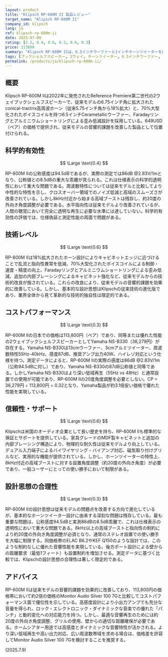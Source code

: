 ```yaml
---
layout: product
title: "Klipsch RP-600M II 製品レビュー"
target_name: "Klipsch RP-600M II"
company_id: klipsch
lang: ja
ref: klipsch-rp-600m-ii
date: 2025-07-09
rating: [2.2, 0.4, 0.6, 0.3, 0.6, 0.3]
price: 113800
summary: "Klipsch RP-600M IIは、6.5インチウーファーと1インチホーンツイーターを搭載した2ウェイブックシェルフスピーカーで、前モデルよりも音響性能が向上していますが、設計思想の合理性や特定の技術的制約により評価が限定されます。"
tags: [ブックシェルフスピーカー, 2ウェイ, ホーンツイーター, 6.5インチウーファー, 高感度]
permalink: /products/ja/klipsch-rp-600m-ii/
---
```


## 概要

Klipsch RP-600M IIは2022年に発売されたReference Premiere第二世代の2ウェイブックシェルフスピーカーで、従来モデルの6.75インチ角に拡大されたconical-tractrix高周波ホーン（従来5.75インチ角から18%拡大）と、70%大型化されたボイスコイルを持つ6.5インチCerametallicウーファー、Faradayリングとアルミニウムショートリングによる歪み低減設計を採用している。649USD（ペア）の価格で提供され、従来モデルの音響的課題を改善した製品として位置付けられる。

## 科学的有効性

$$ \Large \text{0.4} $$

RP-600M IIの公称感度は94.5dBであるが、実際の測定では86dB @2.83V/1mとなり、公称値との8.5dBの重大な乖離が見られる。これは仕様表示の科学的透明性において重大な問題である。周波数特性については従来モデルと比較してより中性的な特性を示し、クロスオーバー領域でのノイズ低減と高域のスムーズさが改善されている。しかし8kHz付近から始まる高域ブーストは残存し、約20度の外向き角度調整が必要である。水平指向性は従来モデルより改善されているが、人間の聴覚において完全に透明な再生に必要な水準には達していない。科学的有効性の評価では、仕様偽装と測定性能の両面で問題がある。

## 技術レベル

$$ \Large \text{0.6} $$

RP-600M IIは18%拡大されたホーン設計によりキャビネットエッジに近づけることで乱流と指向性異常を低減、70%大型化されたボイスコイルによる制御・速度・精度の向上、Faradayリングとアルミニウムショートリングによる歪み低減、追加の内部ブレーシングによるキャビネット強化など、従来モデルからの技術的改良が施されている。これらの改良により、従来モデルの音響的課題を効果的に改善している。しかし、基本的な設計思想はKlipschの従来技術の進化版であり、業界全体から見て革新的な技術的独自性は限定的である。

## コストパフォーマンス

$$ \Large \text{0.3} $$

RP-600M IIの日本での価格は113,800円（ペア）であり、同等または優れた性能の2ウェイブックシェルフスピーカーとしてYamaha NS-B330（36,279円）が存在する。Yamaha NS-B330は13cmウーファー、3cmアルミツイーター、周波数特性55Hz-40kHz、感度87dB、推奨アンプ出力40W、ハイレゾ対応という仕様を持つ。測定データによると、RP-600M IIの実際の感度は86dB @2.83V/1m（公称94.5dBに対し）であり、Yamaha NS-B330の87dB公称値と同等である。しかしYamaha NS-B330はより深い低域再生（55Hz vs 48Hz）と通常設置での使用が可能であり、RP-600M IIの20度角度調整を必要としない。CP = 36,279円 ÷ 113,800円 = 0.32となり、Yamaha製品が約3.1倍安い価格で優れた性能を実現している。

## 信頼性・サポート

$$ \Large \text{0.6} $$

Klipschは米国のオーディオ企業として長い歴史を持ち、RP-600M IIも標準的な保証とサポートを提供している。家具グレードのMDF製キャビネットと追加の内部ブレーシング構造により、物理的な耐久性は従来モデルより向上している。デュアル入力端子によるバイワイヤリング・バイアンプ対応、磁気取り付けグリルなど、実用的な機能が提供されている。しかし、ホーンツイーターの特性上、8kHz付近の高域ブーストに対する設置角度調整（約20度の外向き角度）が必要であり、一般ユーザーにとっての使い勝手において制限がある。

## 設計思想の合理性

$$ \Large \text{0.3} $$

RP-600M IIの設計思想は従来モデルの問題点を改善する方向で進化しているが、基本的なホーンツイーター設計に由来する深刻な問題は残存している。最も重要な問題は、公称感度94.5dBと実測86dBの8.5dB乖離で、これは仕様表示の透明性において重大な問題である。8kHz以上の高域ブーストと指向性の制約により約20度の外向き角度調整が必須となり、通常のステレオ設置での使い勝手を大幅に制限する。同価格帯のELAC B6.2やKEF Q150のような設計では、このような制約なしに優れた音響性能を実現している。後方ポート設計による壁からの距離要求（最低1フィート）も設置制約を増加させる。測定データに基づく比較では、Klipschの設計思想の合理性は著しく限定的である。

## アドバイス

RP-600M IIは従来モデルの音響的課題を効果的に改善しており、113,800円の価格帯において約2倍の価格のMonitor Audio Silver 100 7Gと比較してコストパフォーマンス面で優位性を示している。高感度設計により小出力アンプでも充分な音量を得られ、ロック・エレクトロニック・ダイナミックな音楽での優れた「パンチ」と動的変化への対応能力を持つ。しかし、最適な音響再生のためには約20度の外向き角度調整、グリルの使用、壁からの適切な距離確保が必要である。ホームシアター用途では高感度とダイナミックな音響特性が活かされる。より深い低域再生や高い出力対応、広い周波数帯域を求める場合は、価格差を許容してMonitor Audio Silver 100 7Gを検討することを推奨する。

(2025.7.9)